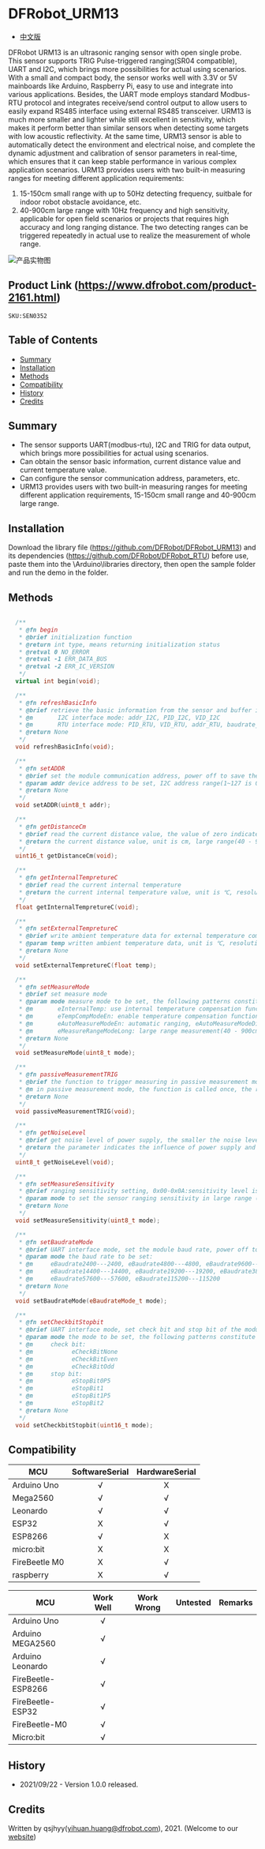 # DFRobot_URM13
* [中文版](./README_CN.md)

DFRobot URM13 is an ultrasonic ranging sensor with open single probe. This sensor supports TRIG Pulse-triggered ranging(SR04 compatible), UART and I2C, which brings more possibilities for actual using scenarios. With a small and compact body, the sensor works well with 3.3V or 5V mainboards like Arduino, Raspberry Pi, easy to use and integrate into various applications. Besides, the UART mode employs standard Modbus-RTU protocol and integrates receive/send control output to allow users to easily expand RS485 interface using external RS485 transceiver. URM13 is much more smaller and lighter while still excellent in sensitivity, which makes it perform better than similar sensors when detecting some targets with low acoustic reflectivity. At the same time, URM13 sensor is able to automatically detect the environment and electrical noise, and complete the dynamic adjustment and calibration of sensor parameters in real-time, which ensures that it can keep stable performance in various complex application scenarios.
URM13 provides users with two built-in measuring ranges for meeting different application requirements:
1. 15-150cm small range with up to 50Hz detecting frequency, suitbale for indoor robot obstacle avoidance, etc.
2. 40-900cm large range with 10Hz frequency and high sensitivity, applicable for open field scenarios or projects that requires high accuracy and long ranging distance.
The two detecting ranges can be triggered repeatedly in actual use to realize the measurement of whole range.

![产品实物图](./resources/images/URM13.jpg)


## Product Link (https://www.dfrobot.com/product-2161.html)
    SKU:SEN0352


## Table of Contents

* [Summary](#summary)
* [Installation](#installation)
* [Methods](#methods)
* [Compatibility](#compatibility)
* [History](#history)
* [Credits](#credits)


## Summary

* The sensor supports UART(modbus-rtu), I2C and TRIG for data output, which brings more possibilities for actual using scenarios.<br>
* Can obtain the sensor basic information, current distance value and current temperature value.<br>
* Can configure the sensor communication address, parameters, etc.<br>
* URM13 provides users with two built-in measuring ranges for meeting different application requirements, 15-150cm small range and 40-900cm large range.<br>


## Installation

Download the library file (https://github.com/DFRobot/DFRobot_URM13) and its dependencies (https://github.com/DFRobot/DFRobot_RTU) before use, paste them into the \Arduino\libraries directory, then open the sample folder and run the demo in the folder.


## Methods

```C++

  /**
   * @fn begin
   * @brief initialization function
   * @return int type, means returning initialization status
   * @retval 0 NO_ERROR
   * @retval -1 ERR_DATA_BUS
   * @retval -2 ERR_IC_VERSION
   */
  virtual int begin(void);

  /**
   * @fn refreshBasicInfo
   * @brief retrieve the basic information from the sensor and buffer it into the structure that stores information:
   * @n       I2C interface mode: addr_I2C, PID_I2C, VID_I2C
   * @n       RTU interface mode: PID_RTU, VID_RTU, addr_RTU, baudrate_RTU, checkbit_RTU, stopbit_RTU
   * @return None
   */
  void refreshBasicInfo(void);

  /**
   * @fn setADDR
   * @brief set the module communication address, power off to save the settings, and restart for the settings to take effect
   * @param addr device address to be set, I2C address range(1~127 is 0x01~0x7F), RTU address range(1~247 is 0x0001-0x00F7)
   * @return None
   */
  void setADDR(uint8_t addr);

  /**
   * @fn getDistanceCm
   * @brief read the current distance value, the value of zero indicates it’s not measured within the range
   * @return the current distance value, unit is cm, large range(40 - 900cm)small range(15-150cm)
   */
  uint16_t getDistanceCm(void);

  /**
   * @fn getInternalTempretureC
   * @brief read the current internal temperature
   * @return the current internal temperature value, unit is ℃, resolution is 0.1℃, signed number
   */
  float getInternalTempretureC(void);

  /**
   * @fn setExternalTempretureC
   * @brief write ambient temperature data for external temperature compensation, the setting is invalid when out of range
   * @param temp written ambient temperature data, unit is ℃, resolution is 0.1℃, signed number, range:-10℃～＋70℃
   * @return None
   */
  void setExternalTempretureC(float temp);

  /**
   * @fn setMeasureMode
   * @brief set measure mode
   * @param mode measure mode to be set, the following patterns constitute mode:
   * @n       eInternalTemp: use internal temperature compensation function, eExternalTemp: use external temperature compensation function (users need to write external temperature)
   * @n       eTempCompModeEn: enable temperature compensation function, eTempCompModeDis: disable temperature compensation function
   * @n       eAutoMeasureModeEn: automatic ranging, eAutoMeasureModeDis: passive ranging
   * @n       eMeasureRangeModeLong: large range measurement(40 - 900cm), eMeasureRangeModeShort: small range measurement(15-150cm)
   * @return None
   */
  void setMeasureMode(uint8_t mode);

  /**
   * @fn passiveMeasurementTRIG
   * @brief the function to trigger measuring in passive measurement mode
   * @n in passive measurement mode, the function is called once, the ranging command is sent once, and the module measures the distance once and saves the measured value into the distance register
   * @return None
   */
  void passiveMeasurementTRIG(void);

  /**
   * @fn getNoiseLevel
   * @brief get noise level of power supply, the smaller the noise level, the more accurate the distance value obtained by the sensor
   * @return the parameter indicates the influence of power supply and environment on the sensor. 0x00-0x0A matches noise level of 0-10.
   */
  uint8_t getNoiseLevel(void);

  /**
   * @fn setMeasureSensitivity
   * @brief ranging sensitivity setting, 0x00-0x0A:sensitivity level is 0-10
   * @param mode to set the sensor ranging sensitivity in large range (40-900cm), the smaller the value, and the higher the sensitivity, power off to save the settings, and it takes effect at once
   * @return None
   */
  void setMeasureSensitivity(uint8_t mode);

  /**
   * @fn setBaudrateMode
   * @brief UART interface mode, set the module baud rate, power off to save the settings, and restart for the settings to take effect
   * @param mode the baud rate to be set:
   * @n     eBaudrate2400---2400, eBaudrate4800---4800, eBaudrate9600---9600, 
   * @n     eBaudrate14400---14400, eBaudrate19200---19200, eBaudrate38400---38400, 
   * @n     eBaudrate57600---57600, eBaudrate115200---115200
   * @return None
   */
  void setBaudrateMode(eBaudrateMode_t mode);

  /**
   * @fn setCheckbitStopbit
   * @brief UART interface mode, set check bit and stop bit of the module
   * @param mode the mode to be set, the following patterns constitute mode:
   * @n     check bit:
   * @n           eCheckBitNone
   * @n           eCheckBitEven
   * @n           eCheckBitOdd
   * @n     stop bit:
   * @n           eStopBit0P5
   * @n           eStopBit1
   * @n           eStopBit1P5
   * @n           eStopBit2
   * @return None
   */
  void setCheckbitStopbit(uint16_t mode);

```


## Compatibility

MCU                | SoftwareSerial | HardwareSerial |
------------------ | :------------: | :------------: |
Arduino Uno        |       √        |       X        |
Mega2560           |       √        |       √        |
Leonardo           |       √        |       √        |
ESP32              |       X        |       √        |
ESP8266            |       √        |       X        |
micro:bit          |       X        |       X        |
FireBeetle M0      |       X        |       √        |
raspberry          |       X        |       √        |

MCU                | Work Well    | Work Wrong   | Untested    | Remarks
------------------ | :----------: | :----------: | :---------: | :---:
Arduino Uno        |      √       |              |             |
Arduino MEGA2560   |      √       |              |             |
Arduino Leonardo   |      √       |              |             |
FireBeetle-ESP8266 |      √       |              |             |
FireBeetle-ESP32   |      √       |              |             |
FireBeetle-M0      |      √       |              |             |
Micro:bit          |      √       |              |             |


## History

- 2021/09/22 - Version 1.0.0 released.


## Credits

Written by qsjhyy(yihuan.huang@dfrobot.com), 2021. (Welcome to our [website](https://www.dfrobot.com/))

